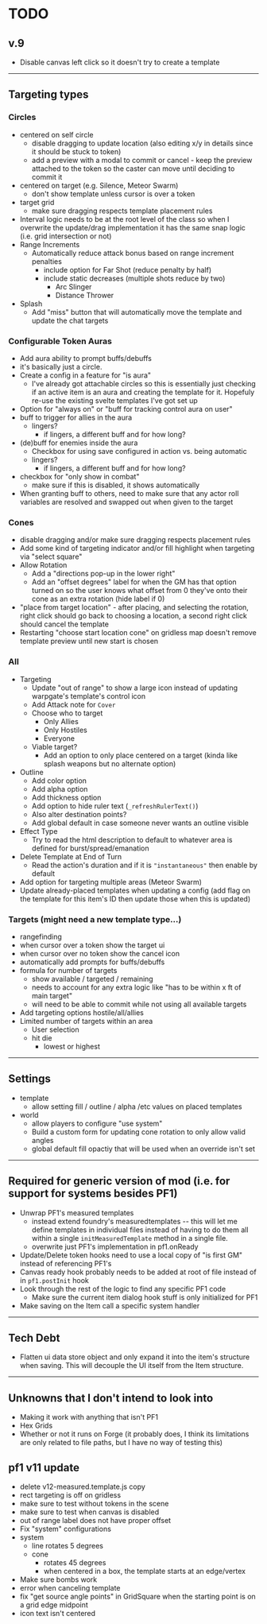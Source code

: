 # TODO
## v.9
- Disable canvas left click so it doesn't try to create a template

---

## Targeting types
### Circles
- centered on self circle
  - disable dragging to update location (also editing x/y in details since it should be stuck to token)
  - add a preview with a modal to commit or cancel - keep the preview attached to the token so the caster can move until deciding to commit it
- centered on target (e.g. Silence, Meteor Swarm)
  - don't show template unless cursor is over a token
- target grid
  - make sure dragging respects template placement rules
- Interval logic needs to be at the root level of the class so when I overwrite the update/drag implementation it has the same snap logic (i.e. grid intersection or not)
- Range Increments
  - Automatically reduce attack bonus based on range increment penalties
    - include option for Far Shot (reduce penalty by half)
    - include static decreases (multiple shots reduce by two)
      - Arc Slinger
      - Distance Thrower
- Splash
  - Add "miss" button that will automatically move the template and update the chat targets

### Configurable Token Auras
- Add aura ability to prompt buffs/debuffs
- it's basically just a circle.
- Create a config in a feature for "is aura"
  - I've already got attachable circles so this is essentially just checking if an active item is an aura and creating the template for it. Hopefuly re-use the existing svelte templates I've got set up
- Option for "always on" or "buff for tracking control aura on user"
- buff to trigger for allies in the aura
  - lingers?
    - if lingers, a different buff and for how long?
- (de)buff for enemies inside the aura
  - Checkbox for using save configured in action vs. being automatic
  - lingers?
    - if lingers, a different buff and for how long?
- checkbox for "only show in combat"
  - make sure if this is disabled, it shows automatically
- When granting buff to others, need to make sure that any actor roll variables are resolved and swapped out when given to the target

### Cones
- disable dragging and/or make sure dragging respects placement rules
- Add some kind of targeting indicator and/or fill highlight when targeting via "select square"
- Allow Rotation
  - Add a "directions pop-up in the lower right"
  - Add an "offset degrees" label for when the GM has that option turned on so the user knows what offset from 0 they've onto their cone as an extra rotation (hide label if 0)
- "place from target location" - after placing, and selecting the rotation, right click should go back to choosing a location, a second right click should cancel the template
- Restarting "choose start location cone" on gridless map doesn't remove template preview until new start is chosen

### All
- Targeting
  - Update "out of range" to show a large icon instead of updating warpgate's template's control icon
  - Add Attack note for `Cover`
  - Choose who to target
    - Only Allies
    - Only Hostiles
    - Everyone
  - Viable target?
    - Add an option to only place centered on a target (kinda like splash weapons but no alternate option)
- Outline
  - Add color option
  - Add alpha option
  - Add thickness option
  - Add option to hide ruler text (`_refreshRulerText()`)
  - Also alter destination points?
  - Add global default in case someone never wants an outline visible
- Effect Type
  - Try to read the html description to default to whatever area is defined for burst/spread/emanation
- Delete Template at End of Turn
  - Read the action's duration and if it is `"instantaneous"` then enable by default
- Add option for targeting multiple areas (Meteor Swarm)
- Update already-placed templates when updating a config (add flag on the template for this item's ID then update those when this is updated)

### Targets (might need a new template type...)
- rangefinding
- when cursor over a token show the target ui
- when cursor over no token show the cancel icon
- automatically add prompts for buffs/debuffs
- formula for number of targets
  - show available / targeted / remaining
  - needs to account for any extra logic like "has to be within x ft of main target"
  - will need to be able to commit while not using all available targets
- Add targeting options hostile/all/allies
- Limited number of targets within an area
  - User selection
  - hit die
    - lowest or highest

---

## Settings
- template
  - allow setting fill / outline / alpha /etc values on placed templates
- world
  - allow players to configure "use system"
  - Build a custom form for updating cone rotation to only allow valid angles
  - global default fill opactiy that will be used when an override isn't set

---

## Required for generic version of mod (i.e. for support for systems besides PF1)
- Unwrap PF1's measured templates
  - instead extend foundry's measuredtemplates -- this will let me define templates in individual files instead of having to do them all within a single `initMeasuredTemplate` method in a single file.
  - overwrite just PF1's implementation in pf1.onReady
- Update/Delete token hooks need to use a local copy of "is first GM" instead of referencing PF1's
- Canvas ready hook probably needs to be added at root of file instead of in `pf1.postInit` hook
- Look through the rest of the logic to find any specific PF1 code
  - Make sure the current item dialog hook stuff is only initialized for PF1
- Make saving on the Item call a specific system handler

---

## Tech Debt
- Flatten ui data store object and only expand it into the item's structure when saving. This will decouple the UI itself from the Item structure.

---

## Unknowns that I don't intend to look into
- Making it work with anything that isn't PF1
- Hex Grids
- Whether or not it runs on Forge (it probably does, I think its limitations are only related to file paths, but I have no way of testing this)

## pf1 v11 update
- delete v12-measured.template.js copy
- rect targeting is off on gridless
- make sure to test without tokens in the scene
- make sure to test when canvas is disabled
- out of range label does not have proper offset
- Fix "system" configurations
- system
  - line rotates 5 degrees
  - cone
    - rotates 45 degrees
    - when centered in a box, the template starts at an edge/vertex
- Make sure bombs work
- error when canceling template
- fix "get source angle points" in GridSquare when the starting point is on a grid edge midpoint
- icon text isn't centered